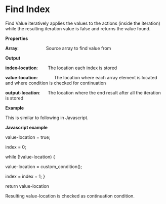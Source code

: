 # Find Index

Find Value iteratively applies the values to the actions (inside the iteration) while the resulting iteration value is false and returns the value found.

 **Properties**
 

**Array**:                      Source array to find value from

 **Output**
 

**index-location**:             The location each index is stored

**value-location**:             The location where each array element is located and where condition is checked for continuation

**output-location**:           The location where the end result after all the iteration is stored

**Example**

This is similar to following in Javascript.

**Javascript example**

value-location = true;

index = 0;

while (!value-location) {

value-location = custom_condition();

index = index + 1; }

return value-location

Resulting value-location is checked as continuation condition.